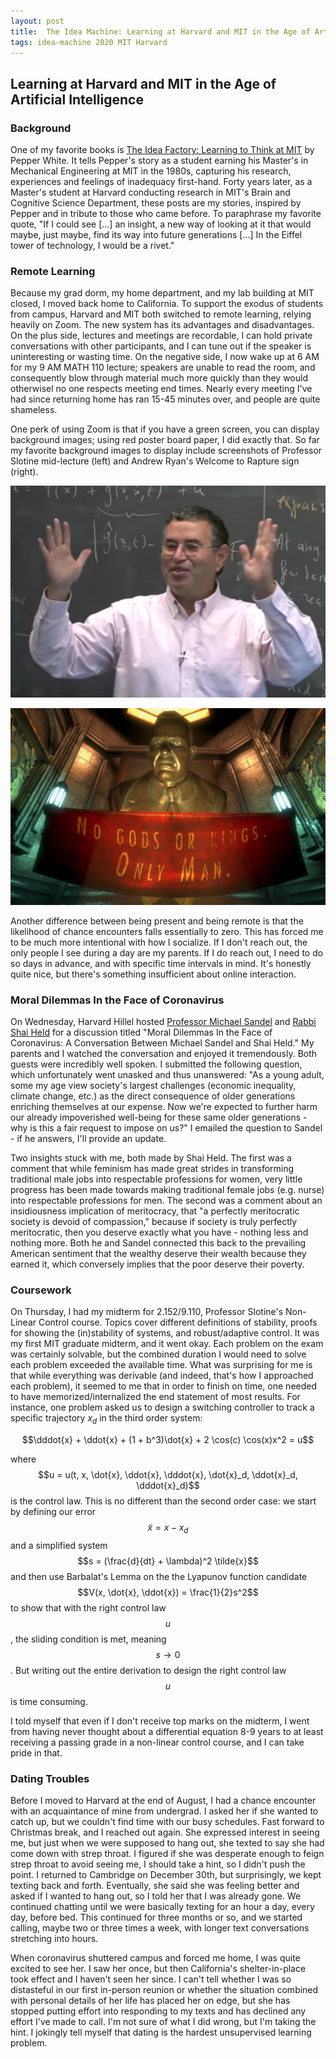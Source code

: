 ```yaml
---
layout: post
title:  The Idea Machine: Learning at Harvard and MIT in the Age of Artificial Intelligence
tags: idea-machine 2020 MIT Harvard
---
```


## Learning at Harvard and MIT in the Age of Artificial Intelligence

### Background

One of my favorite books is <a href="https://mitpress.mit.edu/books/idea-factory">
The Idea Factory: Learning to Think at MIT</a> by Pepper White. It tells Pepper's story
as a student earning his Master's in Mechanical Engineering at MIT in the 1980s,
capturing his research, experiences and feelings of inadequacy first-hand. Forty years
later, as a Master's student at Harvard conducting research in MIT's Brain and Cognitive
Science Department, these posts are my stories, inspired by Pepper and in tribute to
those who came before. To paraphrase my favorite quote, "If I could see \[...\] an insight,
a new way of looking at it that would maybe, just maybe, find its way into future generations
\[...\] In the Eiffel tower of technology, I would be a rivet."


### Remote Learning

Because my grad dorm, my home department, and my lab building at MIT
 closed, I moved back home to California.
To support the exodus of students from campus, Harvard and MIT both switched
to remote learning, relying heavily on Zoom. The new system has its advantages and disadvantages.
On the plus side, lectures and meetings are recordable, I can hold private conversations
with other participants, and I can tune out if the speaker is uninteresting or wasting time.
On the negative side, I now wake up at 6 AM for my 9 AM MATH 110 lecture; speakers are unable
to read the room, and consequently blow through material
much more quickly than they would otherwisel no one respects meeting end times. Nearly every meeting
I've had since returning home has ran 15-45 minutes over, and people are quite shameless.

One perk of using Zoom is that if you have a green screen, you can display background images; using
red poster board paper, I did exactly that. So far my favorite background images to display
include screenshots of Professor Slotine mid-lecture (left) and Andrew Ryan's
Welcome to Rapture sign (right).

![](/assets/2020-04-05-idea-machine/slotine_2.png)

![](/assets/2020-04-05-idea-machine/bioshock.jpg)

Another difference between being present and being remote is that the likelihood of chance
encounters falls essentially to zero. This has forced me to be much more intentional with
how I socialize. If I don't reach out, the only people I see during a day are my parents.
If I do reach out, I need to do so days in advance, and with specific time intervals in
mind. It's honestly quite nice, but there's something insufficient about online interaction.


### Moral Dilemmas In the Face of Coronavirus

On Wednesday, Harvard Hillel hosted <a href="https://en.wikipedia.org/wiki/Michael_J._Sandel">
Professor Michael Sandel</a> and <a href="https://en.wikipedia.org/wiki/Shai_Held">Rabbi
Shai Held</a> for a discussion titled "Moral Dilemmas In the Face of Coronavirus: A
Conversation Between Michael Sandel and Shai Held." My parents and I watched the conversation
and enjoyed it tremendously. Both guests were incredibly well spoken.
I submitted the following question, which unfortunately went unasked and thus unanswered:
"As a young adult, some my age view society's largest challenges (economic inequality,
climate change, etc.) as the direct consequence of older generations enriching themselves
at our expense.  Now we're expected to further harm our already impoverished well-being
for these same older generations - why is this a fair request to impose on us?" I emailed
the question to Sandel - if he answers, I'll provide an update.

Two insights stuck with me, both made by Shai Held. The first was a comment that
while feminism has made great strides in
transforming traditional male jobs into respectable professions for women, very little
progress has been made towards making traditional female jobs (e.g. nurse) into respectable
professions for men.
The second was a comment about an insidiousness implication of meritocracy, that
"a perfectly meritocratic society is devoid of compassion," because if society is truly
perfectly meritocratic, then you deserve exactly what you have - nothing less and nothing
more. Both he and Sandel connected this back to the prevailing American sentiment that
the wealthy deserve their wealth because they earned it, which conversely implies that
the poor deserve their poverty.


### Coursework

On Thursday, I had my midterm for 2.152/9.110, Professor Slotine's Non-Linear Control
course. Topics cover different definitions of stability, proofs for showing the (in)stability
of systems, and robust/adaptive control. It was my first MIT graduate midterm,
and it went okay. Each problem on the exam was certainly solvable, but the
combined duration I would need to solve each problem
exceeded the available time. What was surprising for me is that while everything was
derivable (and indeed, that's how I approached each problem), it seemed to me
that in order to finish on time, one needed to have memorized/internalized the end
statement of most results. For instance, one problem asked us to design a switching
controller to track a specific trajectory $x_d$ in the third order system:

$$\dddot{x} + \ddot{x} + (1 + b^3)\dot{x} + 2 \cos(c) \cos(x)x^2  = u$$

where $$u = u(t, x, \dot{x}, \ddot{x}, \dddot{x}, \dot{x}_d, \ddot{x}_d, \dddot{x}_d)$$
is the control law. This is no different than the second order case: we start by defining our error
$$\tilde{x} = x - x_d$$ and a simplified system $$s = (\frac{d}{dt} + \lambda)^2 \tilde{x}$$
and then use Barbalat's Lemma on the the Lyapunov function candidate $$V(x,
\dot{x}, \ddot{x}) = \frac{1}{2}s^2$$ to show that with the right control law $$u$$,
the sliding condition is met, meaning $$s \rightarrow 0$$. But writing out the entire
derivation to design the right control law $$u$$ is time consuming.

I told myself that even if I don't receive top marks on the midterm, I went from having
never thought about a differential equation 8-9 years to at least receiving a passing
grade in a non-linear control course, and I can take pride in that.


### Dating Troubles

Before I moved to Harvard at the end of August, I had a chance encounter with an
acquaintance of
mine from undergrad. I asked her if she wanted to catch up, but we couldn't find time
with our busy schedules. Fast forward to Christmas break, and I reached out again. She
expressed interest in seeing me, but just when we were supposed to hang out, she
texted to say she had come down with strep throat. I figured if she was desperate enough
to feign strep throat to avoid seeing me, I should take a hint, so I didn't push the point.
I returned to Cambridge on December 30th, but surprisingly, we kept texting back and
forth. Eventually, she said she was feeling better and asked if I wanted to hang out,
so I told her that I was already gone. We continued chatting until we were
basically texting for an hour a day, every day, before bed. This continued for three
months or so, and we started calling, maybe two or three times a week, with longer text
conversations stretching into hours.

When coronavirus shuttered campus and forced me home, I was quite excited to see her.
I saw her once, but then California's shelter-in-place took effect and I haven't seen
her since. I can't tell whether I was so distasteful in our first in-person reunion
or whether the situation combined with personal details of her life has placed her
on edge, but she has stopped putting effort into responding to my texts and has declined
any effort I've made to call. I'm not sure of what I did wrong, but I'm
taking the hint. I jokingly tell myself that dating is the hardest unsupervised learning
problem.
